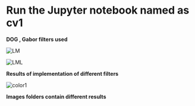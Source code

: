 # Run the Jupyter notebook named as cv1

 **DOG , Gabor filters used**

![LM](https://github.com/user-attachments/assets/73e20172-93ec-4288-9d14-f82bed053668)

![LML](https://github.com/user-attachments/assets/2e3e504e-37f3-468e-9e3d-d7cb9c58f0e1)

**Results of implementation of different filters**

![color1](https://github.com/user-attachments/assets/acaab23e-7890-4cda-a317-4743cb897b96)

**Images folders contain different results**





